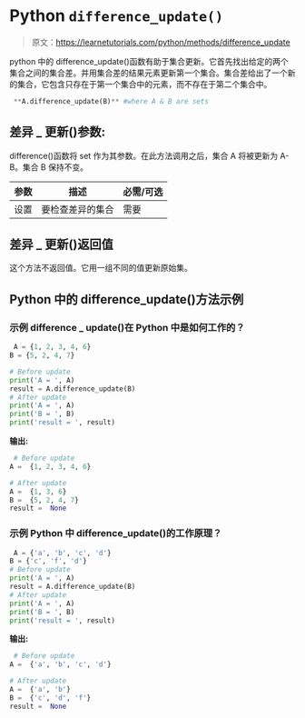 # Python `difference_update()`

> 原文：<https://learnetutorials.com/python/methods/difference_update>

python 中的 difference_update()函数有助于集合更新。它首先找出给定的两个集合之间的集合差。并用集合差的结果元素更新第一个集合。集合差给出了一个新的集合，它包含只存在于第一个集合中的元素，而不存在于第二个集合中。

```py
 **A.difference_update(B)** #where A & B are sets 

```

## 差异 _ 更新()参数:

difference()函数将 set 作为其参数。在此方法调用之后，集合 A 将被更新为 A-B。集合 B 保持不变。

| 参数 | 描述 | 必需/可选 |
| --- | --- | --- |
| 设置 | 要检查差异的集合 | 需要 |

## 差异 _ 更新()返回值

这个方法不返回值。它用一组不同的值更新原始集。

## Python 中的 difference_update()方法示例

### 示例 difference _ update()在 Python 中是如何工作的？

```py
 A = {1, 2, 3, 4, 6}
B = {5, 2, 4, 7}

# Before update
print('A = ', A)
result = A.difference_update(B)
# After update
print('A = ', A)
print('B = ', B)
print('result = ', result) 

```

**输出:**

```py
 # Before update
A =  {1, 2, 3, 4, 6}

# After update
A =  {1, 3, 6}
B =  {5, 2, 4, 7}
result =  None 
```

### 示例 Python 中 difference_update()的工作原理？

```py
 A = {'a', 'b', 'c', 'd'}
B = {'c', 'f', 'd'}
# Before update
print('A = ', A)
result = A.difference_update(B)
# After update
print('A = ', A)
print('B = ', B)
print('result = ', result) 

```

**输出:**

```py
 # Before update
A =  {'a', 'b', 'c', 'd'}

# After update
A =  {'a', 'b'}
B =  {'c', 'd', 'f'}
result =  None 
```